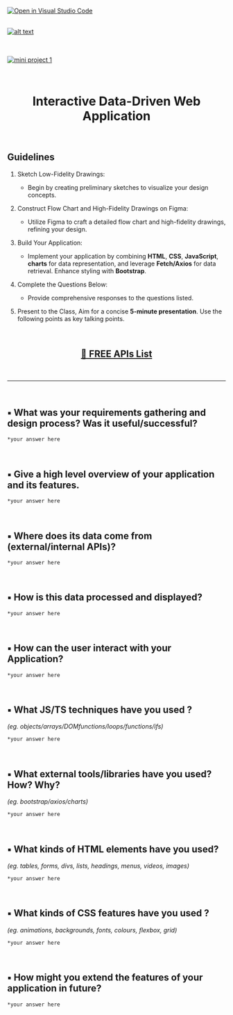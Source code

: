 [![Open in Visual Studio Code](https://classroom.github.com/assets/open-in-vscode-718a45dd9cf7e7f842a935f5ebbe5719a5e09af4491e668f4dbf3b35d5cca122.svg)](https://classroom.github.com/online_ide?assignment_repo_id=13279707&assignment_repo_type=AssignmentRepo)
</br>
</br>

[![alt text](https://x4w8f4y8.rocketcdn.me/wp-content/uploads/2020/05/iod_h_tp_white_c.png)](#)
</br></br></br>

[![mini project 1](https://i.ibb.co/c3hR6Zp/Screenshot-2023-03-26-at-12-06-39-AM.png)](#)

</br>

<html>
<div align="center">
<h1> Interactive Data-Driven Web Application</h1>
</div>
</html>

</br>

## Guidelines

1.  Sketch Low-Fidelity Drawings:

    - Begin by creating preliminary sketches to visualize your design concepts.

2.  Construct Flow Chart and High-Fidelity Drawings on Figma:

    - Utilize Figma to craft a detailed flow chart and high-fidelity drawings, refining your design.

3.  Build Your Application:

    - Implement your application by combining **HTML**, **CSS**, **JavaScript**, **charts** for data representation, and leverage **Fetch/Axios** for data retrieval. Enhance styling with **Bootstrap**.

4.  Complete the Questions Below:

    - Provide comprehensive responses to the questions listed.

5.  Present to the Class, Aim for a concise **5-minute presentation**. Use the following points as key talking points.

</br>

<html>
<div align="center">
<h2>
<a href='https://docs.google.com/spreadsheets/d/15iDpjqyBkSse9wcN7vvQvORBvX8P_ivAjm-iKXp776Y/edit#gid=0'> 🚀 FREE APIs List
</a>
</h2>
</div>
</html>

</br>

<hr>

</br>

## ▪ What was your requirements gathering and design process? Was it useful/successful?

```
*your answer here
```

</br>

## ▪ Give a high level overview of your application and its features.

```
*your answer here
```

</br>

## ▪ Where does its data come from (external/internal APIs)?

```
*your answer here
```

</br>

## ▪ How is this data processed and displayed?

```
*your answer here
```

</br>

## ▪ How can the user interact with your Application?

```
*your answer here
```

</br>

## ▪ What JS/TS techniques have you used ?

_(eg. objects/arrays/DOMfunctions/loops/functions/ifs)_

```
*your answer here
```

</br>

## ▪ What external tools/libraries have you used? How? Why?

_(eg. bootstrap/axios/charts)_

```
*your answer here
```

</br>

## ▪ What kinds of HTML elements have you used?

_(eg. tables, forms, divs, lists, headings, menus, videos, images)_

```
*your answer here
```

</br>

## ▪ What kinds of CSS features have you used ?

_(eg. animations, backgrounds, fonts, colours, flexbox, grid)_

```
*your answer here
```

</br>

## ▪ How might you extend the features of your application in future?

```
*your answer here
```

</br></br></br></br></br>
